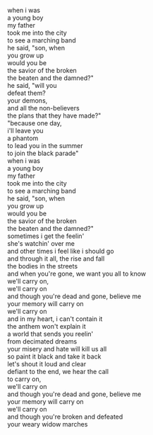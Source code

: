 when i was  
a young boy  
my father  
took me into the city  
to see a marching band  
he said, "son, when  
you grow up  
would you be  
the savior of the broken  
the beaten and the damned?"  
he said, "will you   
defeat them?  
your demons,   
and all the non-believers  
the plans that they have made?"  
"because one day,   
i'll leave you  
a phantom  
to lead you in the summer  
to join the black parade"  
when i was  
a young boy  
my father   
took me into the city  
to see a marching band  
he said, "son, when   
you grow up  
would you be  
the savior of the broken  
the beaten and the damned?"  
sometimes i get the feelin'  
she's watchin' over me  
and other times i feel like i should go  
and through it all, the rise and fall  
the bodies in the streets  
and when you're gone, we want you all to know  
we'll carry on,  
we'll carry on  
and though you're dead and gone, believe me  
your memory will carry on  
we'll carry on  
and in my heart, i can't contain it  
the anthem won't explain it  
a world that sends you reelin'  
from decimated dreams  
your misery and hate will kill us all  
so paint it black and take it back  
let's shout it loud and clear  
defiant to the end, we hear the call  
to carry on,  
we'll carry on  
and though you're dead and gone, believe me  
your memory will carry on  
we'll carry on  
and though you're broken and defeated  
your weary widow marches  
